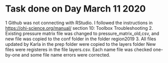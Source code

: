 # Task done on Day March 11 2020
1  Github was not connecting with RStudio. I followed the instructions in <https://ohi-science.org/manual/> section 10: Toolbox Troubleshooting
2. Existing pressure matrix file was changed to pressure_matrix_old,csv, and new file was copied to the conf folder in the folder region2019
3. All files updated by Karla in the prep folder were copied to the layers folder
New files were registeres in the file layers.csv. Each name file was checked one-by-one and some file name errors were corrected.
